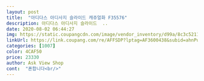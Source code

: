 ```yaml
---
layout: post 
title:  "아디다스 아디사지 슬라이드 캐쥬얼화 F35576" 
description: 아디다스 아디사지 슬라이드  ..
date: 2020-08-02 06:44:27 
img: https://static.coupangcdn.com/image/vendor_inventory/d99a/8c3c5211cb4338edcddd0b313093806d110890bcd26119bb92cfc25d5056.jpg 
linkUrl: https://link.coupang.com/re/AFFSDP?lptag=AF3600438&subid=ahnPublicAsk&pageKey=1879599402&itemId=3194071789&vendorItemId=70630788445&traceid=V0-113-78f3eeae294547d2 
categories: [1007] 
color: 4CAF50 
price: 23330 
author: Ask View Shop 
cont:  "푠합니다<br/>" 
---
```

